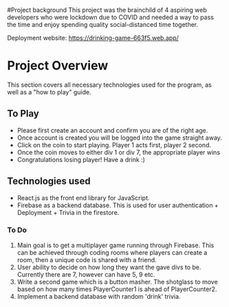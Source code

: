 #Project background
This project was the brainchild of 4 aspiring web developers who were lockdown due to COVID and needed a way to pass the time and enjoy spending quality social-distanced time together.

Deployment website:
https://drinking-game-663f5.web.app/

# Project Overview

This section covers all necessary technologies used for the program, as well as a "how to play" guide.

## To Play

* Please first create an account and confirm you are of the right age.
* Once account is created you will be logged into the game straight away.
* Click on the coin to start playing. Player 1 acts first, player 2 second.
* Once the coin moves to either div 1 or div 7, the appropriate player wins
* Congratulations losing player! Have a drink :)

## Technologies used 

* React.js as the front end library for JavaScript.
* Firebase as a backend database. This is used for user authentication + Deployment + Trivia in the firestore.

### To Do
1. Main goal is to get a multiplayer game running through Firebase. This can be achieved through coding rooms where players can create a room, then a unique code is shared with a friend.
2. User ability to decide on how long they want the gave divs to be. Currently there are 7, however can have 5, 9 etc.
3. Write a second game which is a button masher. The shotglass to move based on how many times PlayerCounter1 is ahead of PlayerCounter2.
4. Implement a backend database with random 'drink' trivia.
